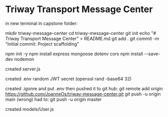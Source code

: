 # Triway Transport Message Center

in new terminal in capstone folder:

mkdir triway-message-center
cd triway-message-center
git init
echo "# Triway Transport Message Center" > README.md
git add .
git commit -m "Initial commit: Project scaffolding"

npm init -y
npm install express mongoose dotenv cors
npm install --save-dev nodemon

created server.js

created .env 
random JWT secret (openssl rand -base64 32)

created .igonre and put .env
then pushed it to git hub:
git remote add origin https://github.com/JoanneOs/triway-message-center.git
git push -u origin main (wrong) 
had to: git push -u origin master

created models/User.js
